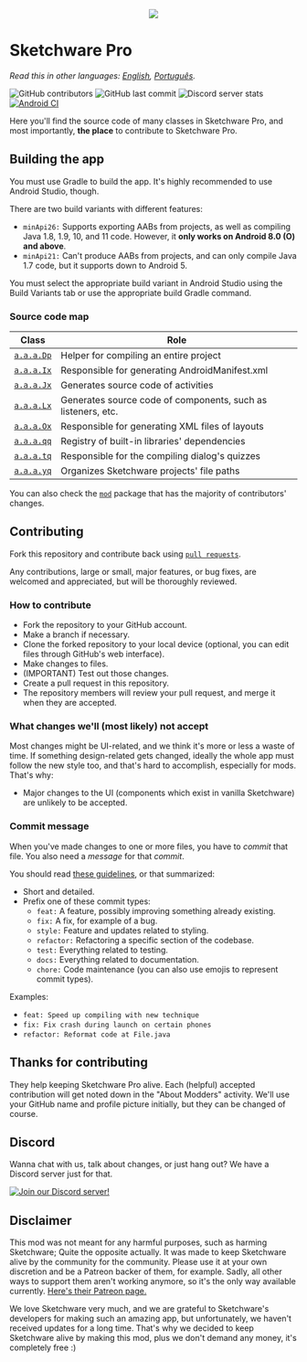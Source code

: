 <p align="center">
    <img src="assets/Sketchware-Pro.png" />
</p>

# Sketchware Pro
*Read this in other languages: [English](README.md), [Português](README-PT.md).*

![GitHub contributors](https://img.shields.io/github/contributors/Sketchware-Pro/Sketchware-Pro) ![GitHub last commit](https://img.shields.io/github/last-commit/Sketchware-Pro/Sketchware-Pro) ![Discord server stats](https://img.shields.io/discord/790686719753846785)
[![Android CI](https://github.com/DereckySany/Sketchware-Pro-aapt1_aapt2_multilib/actions/workflows/android.yml/badge.svg)](https://github.com/DereckySany/Sketchware-Pro-aapt1_aapt2_multilib/actions/workflows/android.yml)

Here you'll find the source code of many classes in Sketchware Pro, and most importantly, **the
place** to contribute to Sketchware Pro.

## Building the app

You must use Gradle to build the app. It's highly recommended to use Android Studio, though.

There are two build variants with different features:

 - `minApi26:` Supports exporting AABs from projects, as well as compiling Java 1.8, 1.9, 10, and 11 code.
However, it **only works on Android 8.0 (O) and above**.
 - `minApi21:` Can't produce AABs from projects, and can only compile Java 1.7 code, but it supports down to Android 5.

You must select the appropriate build variant in Android Studio using the Build Variants tab
or use the appropriate build Gradle command.

### Source code map

| Class | Role |
| ----- | ---- |
| [`a.a.a.Dp`](app/src/main/java/a/a/a/Dp.java) | Helper for compiling an entire project |
| [`a.a.a.Ix`](app/src/main/java/a/a/a/Ix.java) | Responsible for generating AndroidManifest.xml |
| [`a.a.a.Jx`](app/src/main/java/a/a/a/Jx.java) | Generates source code of activities |
| [`a.a.a.Lx`](app/src/main/java/a/a/a/Lx.java) | Generates source code of components, such as listeners, etc. |
| [`a.a.a.Ox`](app/src/main/java/a/a/a/Ox.java) | Responsible for generating XML files of layouts |
| [`a.a.a.qq`](app/src/main/java/a/a/a/qq.java) | Registry of built-in libraries' dependencies |
| [`a.a.a.tq`](app/src/main/java/a/a/a/tq.java) | Responsible for the compiling dialog's quizzes |
| [`a.a.a.yq`](app/src/main/java/a/a/a/yq.java) | Organizes Sketchware projects' file paths |

You can also check the [`mod`](app/src/main/java/mod) package that has the majority of contributors' changes.

## Contributing

Fork this repository and contribute back using
[`pull requests`](https://github.com/Sketchware-Pro/Sketchware-Pro/pulls).

Any contributions, large or small, major features, or bug fixes, are welcomed and appreciated, but will
be thoroughly reviewed.

### How to contribute

- Fork the repository to your GitHub account.
- Make a branch if necessary.
- Clone the forked repository to your local device (optional, you can edit files through GitHub's web interface).
- Make changes to files.
- (IMPORTANT) Test out those changes.
- Create a pull request in this repository.
- The repository members will review your pull request, and merge it when they are accepted.

### What changes we'll (most likely) not accept

Most changes might be UI-related, and we think it's more or less a waste of time. If something design-related gets changed,
ideally the whole app must follow the new style too, and that's hard to accomplish, especially for mods. That's why:

- Major changes to the UI (components which exist in vanilla Sketchware) are unlikely to be accepted.

### Commit message

When you've made changes to one or more files, you have to *commit* that file. You also need a
*message* for that *commit*.

You should read [these guidelines](https://www.freecodecamp.org/news/writing-good-commit-messages-a-practical-guide/), or that summarized:

- Short and detailed.
- Prefix one of these commit types:
   - `feat:` A feature, possibly improving something already existing.
   - `fix:` A fix, for example of a bug.
   - `style:` Feature and updates related to styling.
   - `refactor:` Refactoring a specific section of the codebase.
   - `test:` Everything related to testing.
   - `docs:` Everything related to documentation.
   - `chore:` Code maintenance (you can also use emojis to represent commit types).

Examples:
 - `feat: Speed up compiling with new technique`
 - `fix: Fix crash during launch on certain phones`
 - `refactor: Reformat code at File.java`


## Thanks for contributing
They help keeping Sketchware Pro alive. Each (helpful) accepted contribution will get noted down in the "About Modders" activity. We'll use your GitHub name and profile picture initially, but they can be
changed of course.

## Discord
Wanna chat with us, talk about changes, or just hang out? We have a Discord server just for that.

[![Join our Discord server!](https://invidget.switchblade.xyz/kq39yhT4rX)](http://discord.gg/kq39yhT4rX)

## Disclaimer
This mod was not meant for any harmful purposes, such as harming Sketchware; Quite the opposite actually.
It was made to keep Sketchware alive by the community for the community. Please use it at your own discretion
and be a Patreon backer of them, for example. Sadly, all other ways to support them aren't working anymore,
so it's the only way available currently.
[Here's their Patreon page.](https://www.patreon.com/sketchware)

We love Sketchware very much, and we are grateful to Sketchware's developers for making such an amazing app, but unfortunately, we haven't received updates for a long time.
That's why we decided to keep Sketchware alive by making this mod, plus we don't demand any money, it's completely free :)
